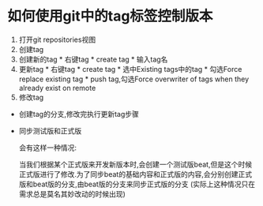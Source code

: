 # 如何使用git中的tag标签控制版本
1. 打开git repositories视图
2. 创建tag
  1. 创建新的tag
    * 右键tag
    * create tag
    * 输入tag名
  2. 更新tag
    * 右键tag
    * create tag
    * 选中Existing tags中的tag
    * 勾选Force replace existing tag
    * push tag,勾选Force overwriter of tags when they already exist on remote
3. 修改tag
  * 创建tag的分支,修改完执行更新tag步骤
  * 同步测试版和正式版
      
      会有这样一种情况:
      
      当我们根据某个正式版来开发新版本时,会创建一个测试版beat,但是这个时候正式版进行了修改.为了同步beat的基础内容和正式版的内容,会分别创建正式版和beat版的分支,由beat版的分支来同步正式版的分支
      (实际上这种情况只在需求总是莫名其妙改动的时候出现)
